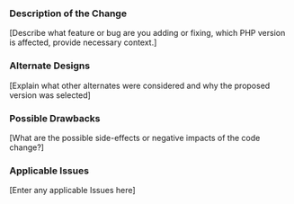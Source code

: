 <!--

* Please add tests to ensure against regressions

-->

### Description of the Change

[Describe what feature or bug are you adding or fixing, which PHP version is affected, provide necessary context.]

### Alternate Designs

[Explain what other alternates were considered and why the proposed version was selected]

### Possible Drawbacks

[What are the possible side-effects or negative impacts of the code change?]

### Applicable Issues

[Enter any applicable Issues here]
